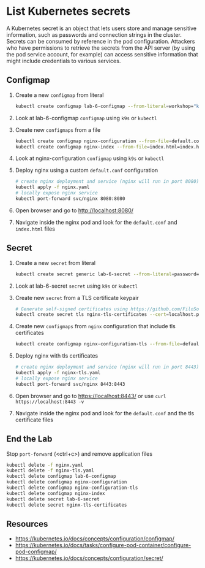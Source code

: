 # List Kubernetes secrets

A Kubernetes secret is an object that lets users store and manage sensitive information, such as passwords and connection strings in the cluster. Secrets can be consumed by reference in the pod configuration. Attackers who have permissions to retrieve the secrets from the API server (by using the pod service account, for example) can access sensitive information that might include credentials to various services.

## Configmap

1. Create a new `configmap` from literal

    ```bash
    kubectl create configmap lab-6-configmap --from-literal=workshop="kubernetes security" --from-literal=lab="Lab 6"
    ```

2. Look at lab-6-configmap `configmap` using `k9s` or `kubectl`

3. Create new `configmaps` from a file

    ```bash
    kubectl create configmap nginx-configuration --from-file=default.conf=default.conf
    kubectl create configmap nginx-index --from-file=index.html=index.html
    ```

4. Look at nginx-configuration `configmap` using `k9s` or `kubectl`

5. Deploy nginx using a custom `default.conf` configuration

    ```bash
    # create nginx deployment and service (nginx will run in port 8080)
    kubectl apply -f nginx.yaml
    # locally expose nginx service
    kubectl port-forward svc/nginx 8080:8080
    ```

6. Open browser and go to <http://localhost:8080/>

7. Navigate inside the nginx pod and look for the `default.conf` and `index.html` files

## Secret

1. Create a new `secret` from literal

    ```bash
    kubectl create secret generic lab-6-secret --from-literal=password=1234567
    ```

2. Look at lab-6-secret `secret` using `k9s` or `kubectl`

3. Create new `secret` from a TLS certificate keypair

    ```bash
    # Generate self-signed certificates using https://github.com/FiloSottile/mkcert, openssl or any other tool you want. ie: `mkcert localhost`
    kubectl create secret tls nginx-tls-certificates --cert=localhost.pem --key=localhost-key.pem
    ```

4. Create new `configmaps` from `nginx` configuration that include tls certificates

    ```bash
    kubectl create configmap nginx-configuration-tls --from-file=default.conf=default-tls.conf
    ```

5. Deploy nginx with tls certificates

    ```bash
    # create nginx deployment and service (nginx will run in port 8443)
    kubectl apply -f nginx-tls.yaml
    # locally expose nginx service
    kubectl port-forward svc/nginx 8443:8443
    ```

6. Open browser and go to <https://localhost:8443/> or use `curl https://localhost:8443 -v`

7. Navigate inside the nginx pod and look for the `default.conf` and the tls certificate files

## End the Lab

Stop `port-forward` (<ctrl+c>) and remove application files

```bash
kubectl delete -f nginx.yaml
kubectl delete -f nginx-tls.yaml
kubectl delete configmap lab-6-configmap 
kubectl delete configmap nginx-configuration
kubectl delete configmap nginx-configuration-tls
kubectl delete configmap nginx-index
kubectl delete secret lab-6-secret
kubectl delete secret nginx-tls-certificates
```

## Resources

- <https://kubernetes.io/docs/concepts/configuration/configmap/>
- <https://kubernetes.io/docs/tasks/configure-pod-container/configure-pod-configmap/>
- <https://kubernetes.io/docs/concepts/configuration/secret/>
